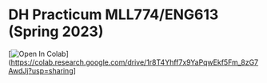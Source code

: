 # DH Practicum MLL774/ENG613 (Spring 2023)

[![Open In Colab](https://colab.research.google.com/assets/colab-badge.svg)](https://colab.research.google.com/drive/1r8T4Yhff7x9YaPqwEkf5Fm_8zG7AwdJj?usp=sharing]
